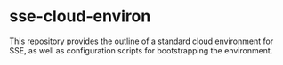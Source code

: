 # sse-cloud-environ

This repository provides the outline of a standard cloud environment for SSE, as well as configuration scripts for bootstrapping the environment.